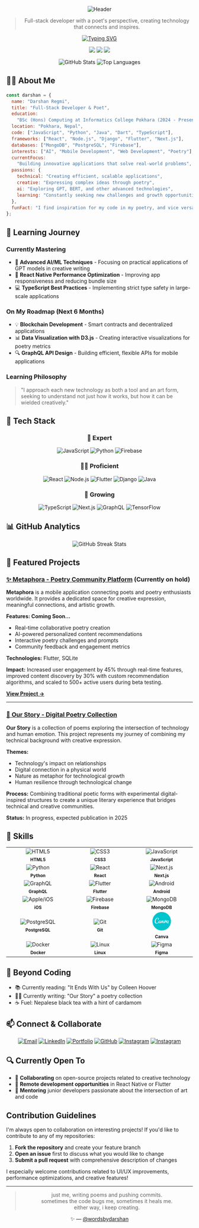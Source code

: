 <div align="center">

![Header](https://capsule-render.vercel.app/api?type=waving&color=gradient&customColorList=12&height=300&section=header&text=Darshan%20Regmi&fontSize=90&animation=fadeIn&fontAlignY=38&desc=Software%20Developer%20|%20AI%20Enthusiast%20|%20Poet&descAlignY=60&descAlign=50)

> Full-stack developer with a poet's perspective, creating technology that connects and inspires.

[![Typing SVG](https://readme-typing-svg.herokuapp.com?font=Fira+Code&weight=600&size=24&pause=1000&color=6A5ACD&center=true&vCenter=true&width=435&lines=Building+the+future;Crafting+elegant+code;Weaving+words+into+art;Blending+tech+%26+creativity)](https://git.io/typing-svg)

<p>
<a href="mailto:regmidarshan.work@gmail.com"><img src="https://img.shields.io/badge/Email-regmidarshan.work%40gmail.com-blue?style=flat-square&logo=gmail"></a>
<a href="https://www.linkedin.com/in/darshan-regmi-b08b7823b/"><img src="https://img.shields.io/badge/LinkedIn-Darshan_Regmi-0077B5?style=flat-square&logo=linkedin"></a>
<a href="https://darshanregmi.com.np"><img src="https://img.shields.io/badge/Portfolio-darshanregmi.com.np-00C7B7?style=flat-square&logo=netlify"></a>
</p>

<img src="https://github-readme-stats.vercel.app/api?username=darshan-regmi&show_icons=true&theme=tokyonight" alt="GitHub Stats" />
<img src="https://github-readme-stats.vercel.app/api/top-langs/?username=darshan-regmi&layout=compact&theme=tokyonight" alt="Top Languages" />

</div>

## 👨‍💻 About Me

```javascript
const darshan = {
  name: "Darshan Regmi",
  title: "Full-Stack Developer & Poet",
  education:
    "BSc (Hons) Computing at Informatics College Pokhara (2024 - Present)",
  location: "Pokhara, Nepal",
  code: ["JavaScript", "Python", "Java", "Dart", "TypeScript"],
  frameworks: ["React", "Node.js", "Django", "Flutter", "Next.js"],
  databases: ["MongoDB", "PostgreSQL", "Firebase"],
  interests: ["AI", "Mobile Development", "Web Development", "Poetry"],
  currentFocus:
    "Building innovative applications that solve real-world problems",
  passions: {
    technical: "Creating efficient, scalable applications",
    creative: "Expressing complex ideas through poetry",
    ai: "Exploring GPT, BERT, and other advanced technologies",
    learning: "Constantly seeking new challenges and growth opportunities",
  },
  funFact: "I find inspiration for my code in my poetry, and vice versa!",
};
```

## 🌱 Learning Journey

### Currently Mastering

- 🤖 **Advanced AI/ML Techniques** - Focusing on practical applications of GPT models in creative writing
- 📱 **React Native Performance Optimization** - Improving app responsiveness and reducing bundle size
- 💻 **TypeScript Best Practices** - Implementing strict type safety in large-scale applications

### On My Roadmap (Next 6 Months)

- 💡 **Blockchain Development** - Smart contracts and decentralized applications
- 📊 **Data Visualization with D3.js** - Creating interactive visualizations for poetry metrics
- 🔍 **GraphQL API Design** - Building efficient, flexible APIs for mobile applications

### Learning Philosophy

> "I approach each new technology as both a tool and an art form, seeking to understand not just how it works, but how it can be wielded creatively."

## 🚀 Tech Stack

<div align="center">

### 💪 Expert

![JavaScript](https://img.shields.io/badge/-JavaScript-F7DF1E?style=for-the-badge&logo=javascript&logoColor=black)
![Python](https://img.shields.io/badge/-Python-3776AB?style=for-the-badge&logo=python&logoColor=white)
![Firebase](https://img.shields.io/badge/-Firebase-FFCA28?style=for-the-badge&logo=firebase&logoColor=black)

### 👨‍💻 Proficient

![React](https://img.shields.io/badge/-React-61DAFB?style=for-the-badge&logo=react&logoColor=black)
![Node.js](https://img.shields.io/badge/-Node.js-339933?style=for-the-badge&logo=node.js&logoColor=white)
![Flutter](https://img.shields.io/badge/-Flutter-02569B?style=for-the-badge&logo=flutter&logoColor=white)
![Django](https://img.shields.io/badge/-Django-092E20?style=for-the-badge&logo=django&logoColor=white)
![Java](https://img.shields.io/badge/-Java-007396?style=for-the-badge&logo=java&logoColor=white)

### 🌱 Growing

![TypeScript](https://img.shields.io/badge/-TypeScript-3178C6?style=for-the-badge&logo=typescript&logoColor=white)
![Next.js](https://img.shields.io/badge/-Next.js-000000?style=for-the-badge&logo=next.js&logoColor=white)
![GraphQL](https://img.shields.io/badge/-GraphQL-E10098?style=for-the-badge&logo=graphql&logoColor=white)
![TensorFlow](https://img.shields.io/badge/-TensorFlow-FF6F00?style=for-the-badge&logo=tensorflow&logoColor=white)

</div>

## 📊 GitHub Analytics

<div align="center">
<img src="https://github-readme-streak-stats.herokuapp.com/?user=darshan-regmi&theme=tokyonight" alt="GitHub Streak Stats" />
</div>

## 🔭 Featured Projects

### [✨ **Metaphora** - Poetry Community Platform](https://github.com/darshan-regmi/metaphora) (Currently on hold)

**Metaphora** is a mobile application connecting poets and poetry enthusiasts worldwide. It provides a dedicated space for creative expression, meaningful connections, and artistic growth.

**Features: Coming Soon...**

- Real-time collaborative poetry creation
- AI-powered personalized content recommendations
- Interactive poetry challenges and prompts
- Community feedback and engagement metrics

**Technologies:** Flutter, SQLite

**Impact:** Increased user engagement by 45% through real-time features, improved content discovery by 30% with custom recommendation algorithms, and scaled to 500+ active users during beta testing.

**[View Project →](https://github.com/darshan-regmi/metaphora)**

---

### [📖 **Our Story** - Digital Poetry Collection](https://github.com/darshan-regmi/our-story)

**Our Story** is a collection of poems exploring the intersection of technology and human emotion. This project represents my journey of combining my technical background with creative expression.

**Themes:**

- Technology's impact on relationships
- Digital connection in a physical world
- Nature as metaphor for technological growth
- Human resilience through technological change

**Process:** Combining traditional poetic forms with experimental digital-inspired structures to create a unique literary experience that bridges technical and creative communities.

**Status:** In progress, expected publication in 2025

## 🌟 Skills

<div align="center">

<table>
  <tr>
    <td align="center" width="200">
      <img src="https://cdn.jsdelivr.net/gh/devicons/devicon/icons/html5/html5-original.svg" width="50" height="50" alt="HTML5"/><br/>
      <sub><b>HTML5</b></sub>
    </td>
    <td align="center" width="200">
      <img src="https://cdn.jsdelivr.net/gh/devicons/devicon/icons/css3/css3-original.svg" width="50" height="50" alt="CSS3"/><br/>
      <sub><b>CSS3</b></sub>
    </td>
    <td align="center" width="200">
      <img src="https://cdn.jsdelivr.net/gh/devicons/devicon/icons/javascript/javascript-original.svg" width="50" height="50" alt="JavaScript"/><br/>
      <sub><b>JavaScript</b></sub>
    </td>
  </tr>

  <tr>
    <td align="center" width="200">
      <img src="https://cdn.jsdelivr.net/gh/devicons/devicon/icons/python/python-original.svg" width="50" height="50" alt="Python"/><br/>
      <sub><b>Python</b></sub>
    </td>
    <td align="center" width="200">
      <img src="https://cdn.jsdelivr.net/gh/devicons/devicon/icons/react/react-original.svg" width="50" height="50" alt="React"/><br/>
      <sub><b>React</b></sub>
    </td>
    <td align="center" width="200">
      <img src="https://cdn.jsdelivr.net/gh/devicons/devicon/icons/nextjs/nextjs-original.svg" width="50" height="50" alt="Next.js"/><br/>
      <sub><b>Next.js</b></sub>
    </td>
  </tr>

  <tr>
    <td align="center" width="200">
      <img src="https://cdn.jsdelivr.net/gh/devicons/devicon/icons/graphql/graphql-plain.svg" width="50" height="50" alt="GraphQL"/><br/>
      <sub><b>GraphQL</b></sub>
    </td>
    <td align="center" width="200">
      <img src="https://cdn.jsdelivr.net/gh/devicons/devicon/icons/flutter/flutter-original.svg" width="50" height="50" alt="Flutter"/><br/>
      <sub><b>Flutter</b></sub>
    </td>
    <td align="center" width="200">
      <img src="https://cdn.jsdelivr.net/gh/devicons/devicon/icons/android/android-original.svg" width="50" height="50" alt="Android"/><br/>
      <sub><b>Android</b></sub>
    </td>
  </tr>

  <tr>
    <td align="center" width="200">
      <img src="https://cdn.jsdelivr.net/gh/devicons/devicon/icons/apple/apple-original.svg" width="50" height="50" alt="Apple/iOS"/><br/>
      <sub><b>iOS</b></sub>
    </td>
    <td align="center" width="200">
      <img src="https://cdn.jsdelivr.net/gh/devicons/devicon/icons/firebase/firebase-plain.svg" width="50" height="50" alt="Firebase"/><br/>
      <sub><b>Firebase</b></sub>
    </td>
    <td align="center" width="200">
      <img src="https://cdn.jsdelivr.net/gh/devicons/devicon/icons/mongodb/mongodb-original.svg" width="50" height="50" alt="MongoDB"/><br/>
      <sub><b>MongoDB</b></sub>
    </td>
  </tr>

  <tr>
    <td align="center" width="200">
      <img src="https://cdn.jsdelivr.net/gh/devicons/devicon/icons/postgresql/postgresql-original.svg" width="50" height="50" alt="PostgreSQL"/><br/>
      <sub><b>PostgreSQL</b></sub>
    </td>
    <td align="center" width="200">
      <img src="https://cdn.jsdelivr.net/gh/devicons/devicon/icons/git/git-original.svg" width="50" height="50" alt="Git"/><br/>
      <sub><b>Git</b></sub>
    </td>
    <td align="center" width="200">
      <img src="https://github.com/devicons/devicon/blob/v2.16.0/icons/canva/canva-original.svg" width="50" height="50" alt="Canva"/><br/>
      <sub><b>Canva</b></sub>
  </tr>

  <tr>
    <td align="center" width="200">
      <img src="https://cdn.jsdelivr.net/gh/devicons/devicon/icons/docker/docker-original.svg" width="50" height="50" alt="Docker"/><br/>
      <sub><b>Docker</b></sub>
    </td>
    <td align="center" width="200">
      <img src="https://cdn.jsdelivr.net/gh/devicons/devicon/icons/linux/linux-original.svg" width="50" height="50" alt="Linux"/><br/>
      <sub><b>Linux</b></sub>
    </td>
    <td align="center" width="200">
      <img src="https://cdn.jsdelivr.net/gh/devicons/devicon/icons/figma/figma-original.svg" width="50" height="50" alt="Figma"/><br/>
      <sub><b>Figma</b></sub>
    </td>
  </tr>


</table>

</div>


## 🌈 Beyond Coding

- 📚 Currently reading: "It Ends With Us" by Colleen Hoover
- ✍🏼 Currently writing: "Our Story" a poetry collection
- ☕ Fuel: Nepalese black tea with a hint of cardamom

## 📫 Connect & Collaborate

<div align="center">

[![Email](https://img.shields.io/badge/Work-regmidarshan.work%40gmail.com-D14836?style=for-the-badge&logo=gmail&logoColor=white)](mailto:regmidarshan.work@gmail.com)
[![LinkedIn](https://img.shields.io/badge/LinkedIn-Darshan_Regmi-0077B5?style=for-the-badge&logo=linkedin&logoColor=white)](https://www.linkedin.com/in/darshan-regmi-b08b7823b/)
[![Portfolio](https://img.shields.io/badge/Portfolio-darshanregmi.com.np-00C7B7?style=for-the-badge&logo=netlify&logoColor=white)](https://darshanregmi.com.np)
[![GitHub](https://img.shields.io/badge/GitHub-darshan--regmi-181717?style=for-the-badge&logo=github&logoColor=white)](https://github.com/darshan-regmi)
[![Instagram](https://img.shields.io/badge/Personal-@_darshan_regmi-E4405F?style=for-the-badge&logo=instagram&logoColor=white)](https://instagram.com/_darshan_regmi)
[![Instagram](https://img.shields.io/badge/Poetry-@wordsbydrshan-E4405F?style=for-the-badge&logo=instagram&logoColor=white)](https://instagram.com/wordsbydarshan)

</div>

## 🔍 Currently Open To

- 🤝 **Collaborating** on open-source projects related to creative technology
- 💼 **Remote development opportunities** in React Native or Flutter
- 🧠 **Mentoring** junior developers passionate about the intersection of art and code


## Contribution Guidelines

I'm always open to collaboration on interesting projects! If you'd like to contribute to any of my repositories:

1. **Fork the repository** and create your feature branch
2. **Open an issue** first to discuss what you would like to change
3. **Submit a pull request** with comprehensive description of changes

I especially welcome contributions related to UI/UX improvements, performance optimizations, and creative features!

---

<div align="center">

> just me, writing poems and pushing commits.  
> sometimes the code bugs me, sometimes it heals me.  
> either way, i keep creating.

✨ — [@wordsbydarshan](https://instagram.com/wordsbydarshan)

</div>